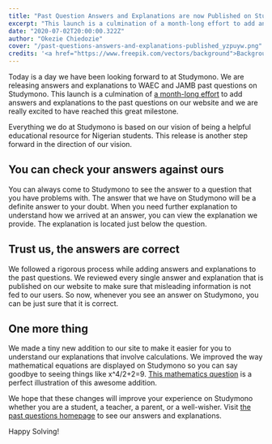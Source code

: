 ```yaml
---
title: "Past Question Answers and Explanations are now Published on Studymono"
excerpt: "This launch is a culmination of a month-long effort to add answers and explanations to the past questions on our website and we are really excited to have reached this very important milestone."
date: "2020-07-02T20:00:00.322Z"
author: "Okezie Chiedozie"
cover: "/past-questions-answers-and-explanations-published_yzpuyw.png"
credits: '<a href="https://www.freepik.com/vectors/background">Background vector created by starline - www.freepik.com</a>'
---
```


Today is a day we have been looking forward to at Studymono. We are releasing answers and explanations to WAEC and JAMB past questions on Studymono. This launch is a culmination of [a month-long effort](/blog/we-are-adding-answers-to-studymono-pastquestions) to add answers and explanations to the past questions on our website and we are really excited to have reached this great milestone.

Everything we do at Studymono is based on our vision of being a helpful educational resource for Nigerian students. This release is another step forward in the direction of our vision.

## You can check your answers against ours
You can always come to Studymono to see the answer to a question that you have problems with. The answer that we have on Studymono will be a definite answer to your doubt. When you need further explanation to understand how we arrived at an answer, you can view the explanation we provide. The explanation is located just below the question.

## Trust us, the answers are correct
We followed a rigorous process while adding answers and explanations to the past questions. We reviewed every single answer and explanation that is published on our website to make sure that misleading information is not fed to our users. So now, whenever you see an answer on Studymono, you can be just sure that it is correct.

## One more thing
We made a tiny new addition to our site to make it easier for you to understand our explanations that involve calculations. We improved the way mathematical equations are displayed on Studymono so you can say goodbye to seeing things like x^4/2+2=9. [This mathematics question](/pastquestions/267acbd4-9dde-407c-a45e-959ea7603879) is a perfect illustration of this awesome addition.

We hope that these changes will improve your experience on Studymono whether you are a student, a teacher, a parent, or a well-wisher. Visit [the past questions homepage](/pastquestions) to see our answers and explanations.

Happy Solving!